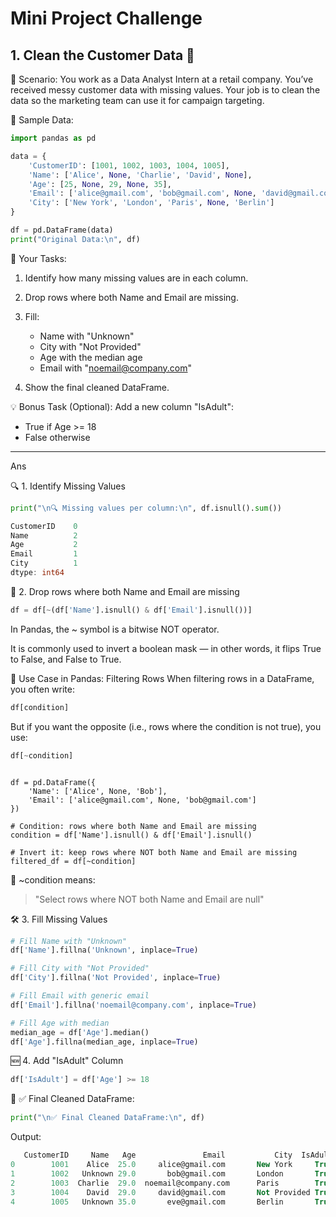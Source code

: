# Mini Project Challenge

## 1. Clean the Customer Data 🏁

💼 Scenario:
You work as a Data Analyst Intern at a retail company. You’ve received messy customer data with missing values. Your job is to clean the data so the marketing team can use it for campaign targeting.

📄 Sample Data:

```python
import pandas as pd

data = {
    'CustomerID': [1001, 1002, 1003, 1004, 1005],
    'Name': ['Alice', None, 'Charlie', 'David', None],
    'Age': [25, None, 29, None, 35],
    'Email': ['alice@gmail.com', 'bob@gmail.com', None, 'david@gmail.com', 'eve@gmail.com'],
    'City': ['New York', 'London', 'Paris', None, 'Berlin']
}

df = pd.DataFrame(data)
print("Original Data:\n", df)
```

🎯 Your Tasks:

1. Identify how many missing values are in each column.

2. Drop rows where both Name and Email are missing.

3. Fill:

    - Name with "Unknown"
    - City with "Not Provided"
    - Age with the median age
    - Email with "<noemail@company.com>"

4. Show the final cleaned DataFrame.

💡 Bonus Task (Optional):
Add a new column "IsAdult":

- True if Age >= 18
- False otherwise

----
Ans

🔍 1. Identify Missing Values

```python
print("\n🔍 Missing values per column:\n", df.isnull().sum())
```

```go
CustomerID    0
Name          2
Age           2
Email         1
City          1
dtype: int64
```

🧹 2. Drop rows where both Name and Email are missing

```python
df = df[~(df['Name'].isnull() & df['Email'].isnull())]
```

In Pandas, the ~ symbol is a bitwise NOT operator.

It is commonly used to invert a boolean mask — in other words, it flips True to False, and False to True.

📌 Use Case in Pandas: Filtering Rows
When filtering rows in a DataFrame, you often write:

```python
df[condition]
```

But if you want the opposite (i.e., rows where the condition is not true), you use:

```py
df[~condition]
```

```import pandas as pd

df = pd.DataFrame({
    'Name': ['Alice', None, 'Bob'],
    'Email': ['alice@gmail.com', None, 'bob@gmail.com']
})

# Condition: rows where both Name and Email are missing
condition = df['Name'].isnull() & df['Email'].isnull()

# Invert it: keep rows where NOT both Name and Email are missing
filtered_df = df[~condition]
```

🔄 ~condition means:

> "Select rows where NOT both Name and Email are null"

🛠 3. Fill Missing Values
```python
# Fill Name with "Unknown"
df['Name'].fillna('Unknown', inplace=True)

# Fill City with "Not Provided"
df['City'].fillna('Not Provided', inplace=True)

# Fill Email with generic email
df['Email'].fillna('noemail@company.com', inplace=True)

# Fill Age with median
median_age = df['Age'].median()
df['Age'].fillna(median_age, inplace=True)
```

🆕 4. Add "IsAdult" Column
```python
df['IsAdult'] = df['Age'] >= 18
```

🧾 ✅ Final Cleaned DataFrame:
```python
print("\n✅ Final Cleaned DataFrame:\n", df)
```

Output:

```sql
   CustomerID     Name   Age               Email           City  IsAdult
0        1001    Alice  25.0     alice@gmail.com       New York     True
1        1002   Unknown 29.0       bob@gmail.com       London       True
2        1003  Charlie  29.0  noemail@company.com      Paris        True
3        1004    David  29.0     david@gmail.com       Not Provided True
4        1005   Unknown 35.0       eve@gmail.com       Berlin       True
```

